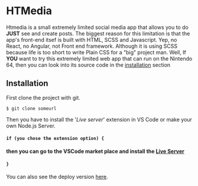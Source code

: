 # HTMedia

Htmedia is a small extremely limited social media app that allows you to do **JUST** see and create posts. The biggest reason for this limitation is that the app's front-end itsef is built with HTML, SCSS and Javascript. Yep, no React, no Angular, not Front end framework. Although it is using SCSS because life is too short to write Plain CSS for a "big" project man. Well, If **YOU** want to try this extremely limited web app that can run on the Nintendo 64, then you can look into its source code in the <a href="#installation">installation</a> section

<h2 id="installation">Installation</h2>

First clone the project with git.

```console
$ git clone someurl 
```

Then you have to install the '*Live server*' extension in VS Code or make your own Node.js Server.

#### `if (you chose the extension option) {`

<strong> then you can go to the VSCode market place and install the [Live Server](https://marketplace.visualstudio.com/items?itemName=ritwickdey.LiveServer)</strong>

#### `}`

You can also see the deploy version [here]().